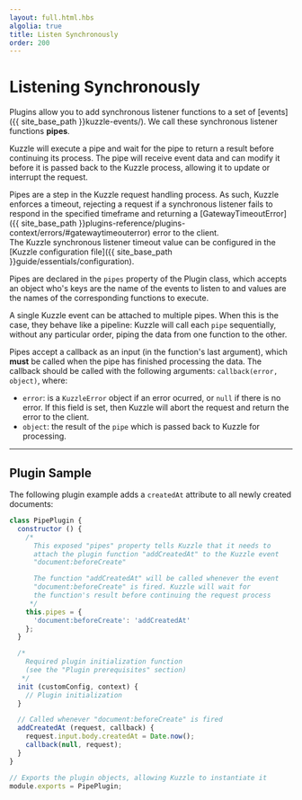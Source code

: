 ```yaml
---
layout: full.html.hbs
algolia: true
title: Listen Synchronously
order: 200
---
```


# Listening Synchronously

Plugins allow you to add synchronous listener functions to a set of [events]({{ site_base_path }}kuzzle-events/). We call these synchronous listener functions **pipes**.

Kuzzle will execute a pipe and wait for the pipe to return a result before continuing its process. The pipe will receive event data and can modify it before it is passed back to the Kuzzle process, allowing it to update or interrupt the request.

Pipes are a step in the Kuzzle request handling process. As such, Kuzzle enforces a timeout, rejecting a request if a synchronous listener fails to respond in the specified timeframe and returning a [GatewayTimeoutError]({{ site_base_path }}plugins-reference/plugins-context/errors/#gatewaytimeouterror) error to the client.  
The Kuzzle synchronous listener timeout value can be configured in the [Kuzzle configuration file]({{ site_base_path }}guide/essentials/configuration).

Pipes are declared in the `pipes` property of the Plugin class, which accepts an object who's keys are the name of the events to listen to and values are the names of the corresponding functions to execute.

A single Kuzzle event can be attached to multiple pipes. When this is the case, they behave like a pipeline: Kuzzle will call each `pipe` sequentially, without any particular order, piping the data from one function to the other.

Pipes accept a callback as an input (in the function's last argument), which **must** be called when the pipe has finished processing the data. The callback should be called with the following arguments: `callback(error, object)`, where:

* `error`: is a `KuzzleError` object if an error ocurred, or `null` if there is no error. If this field is set, then Kuzzle will abort the request and return the error to the client.
* `object`: the result of the `pipe` which is passed back to Kuzzle for processing.

---

## Plugin Sample

The following plugin example adds a `createdAt` attribute to all newly created documents:

```javascript
class PipePlugin {
  constructor () {
    /*
      This exposed "pipes" property tells Kuzzle that it needs to
      attach the plugin function "addCreatedAt" to the Kuzzle event
      "document:beforeCreate"

      The function "addCreatedAt" will be called whenever the event
      "document:beforeCreate" is fired. Kuzzle will wait for
      the function's result before continuing the request process
     */
    this.pipes = {
      'document:beforeCreate': 'addCreatedAt'
    };
  }

  /*
    Required plugin initialization function
    (see the "Plugin prerequisites" section)
   */
  init (customConfig, context) {
    // Plugin initialization
  }

  // Called whenever "document:beforeCreate" is fired
  addCreatedAt (request, callback) {
    request.input.body.createdAt = Date.now();
    callback(null, request);
  }
}

// Exports the plugin objects, allowing Kuzzle to instantiate it
module.exports = PipePlugin;
```
